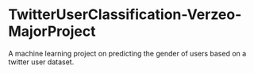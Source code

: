 # TwitterUserClassification-Verzeo-MajorProject
A machine learning project on predicting the gender of users based on a twitter user dataset.
